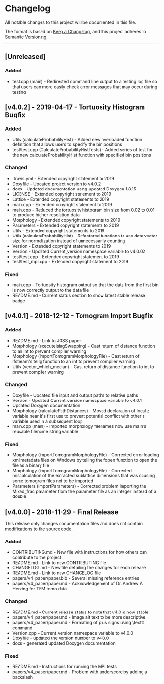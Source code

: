 # Changelog
All notable changes to this project will be documented in this file.

The format is based on [Keep a Changelog](https://keepachangelog.com/en/1.0.0/),
and this project adheres to [Semantic Versioning](https://semver.org/spec/v2.0.0.html).

--------------------------------------------------------------------------------------------------------------------------------

## [Unreleased]

### Added
- test.cpp (main) - Redirected command line output to a testing log file so that users can more easily check error messages that may occur during testing

## [v4.0.2] - 2019-04-17 - Tortuosity Histogram Bugfix

### Added
- Utils (calculateProbabilityHist) - Added new overloaded function definition that allows users to specify the bin positions
- test/test.cpp (CalculateProbabilityHistTests) - Added series of test for the new calculateProbabilityHist function with specified bin positions

### Changed
- .travis.yml - Extended copyright statement to 2019
- Doxyfile - Updated project version to v4.0.2
- docs - Updated documentation using updated Doxygen 1.8.15
- LICENSE - Extended copyright statement to 2019
- Lattice - Extended copyright statements to 2019
- main.cpp - Extended copyright statement to 2019
- main.cpp - Reduced the tortuosity histogram bin size from 0.02 to 0.01 to produce higher resolution data
- Morphology - Extended copyright statements to 2019
- Parameters - Extended copyright statements to 2019
- Utils - Extended copyright statements to 2019
- Utils (calculateProbabilityHist) - Refactored functions to use data vector size for normalization instead of unnecessarily counting 
- Version - Extended copyright statements to 2019
- Version - Updated Current_version namespace variable to v4.0.02
- test/test.cpp - Extended copyright statement to 2019
- test/test_mpi.cpp - Extended copyright statement to 2019

### Fixed
- main.cpp - Tortuosity histogram output so that the data from the first bin is now correctly output to the data file
- README.md - Current status section to show latest stable release badge

## [v4.0.1] - 2018-12-12 - Tomogram Import Bugfix

### Added
- README.md - Link to JOSS paper
- Morphology (executeIsingSwapping) - Cast return of distance function to an int to prevent compiler warning
- Morphology (importTomogramMorphologyFile) - Cast return of ifstream's tellg function to an int to prevent compiler warning
- Utils (vector_which_median) - Cast return of distance function to int to prevent compiler warning

### Changed
- Doxyfile - Updated file input and output paths to relative paths
- Version - Updated Current_version namespace variable to v4.0.1
- Updated Doxygen documentation
- Morphology (calculatePathDistances) - Moved declaration of local z variable near it's first use to prevent potential conflict with other z variable used in a subsequent loop
- main.cpp (main) - Imported morphology filenames now use main's reusable filename string variable

### Fixed
- Morphology (importTomogramMorphologyFile) - Corrected error loading xml metadata files on Windows by telling the fopen function to open the file as a binary file
- Morphology (importTomogramMorphologyFile) - Corrected miscalculation of the extracted sublattice dimensions that was causing some tomogram files not to be imported
- Parameters (importParameters) - Corrected problem importing the Mixed_frac parameter from the parameter file as an integer instead of a double

## [v4.0.0] - 2018-11-29 - Final Release

This release only changes documentation files and does not contain modifications to the source code.

### Added
- CONTRIBUTING.md - New file with instructions for how others can contribute to the project
- README.md - Link to new CONTRIBUTING file
- CHANGELOG.md - New file detailing the changes for each release
- README.md - Link to new CHANGELOG file
- papers/v4_paper/paper.bib - Several missing reference entries
- papers/v4_paper/paper.md - Acknowledgement of Dr. Andrew A. Herzing for TEM tomo data

### Changed
- README.md - Current release status to note that v4.0 is now stable
- papers/v4_paper/paper.md - Image alt text to be more descriptive
- papers/v4_paper/paper.md - Formating of plus signs using \texttt command
- Version.cpp - Current_version namespace variable to v4.0.0
- Doxyfile - updated the version number to v4.0.0
- docs - generated updated Doxygen documentation

### Fixed
- README.md - Instructions for running the MPI tests
- papers/v4_paper/paper.md - Problem with underscore by adding a backslash
